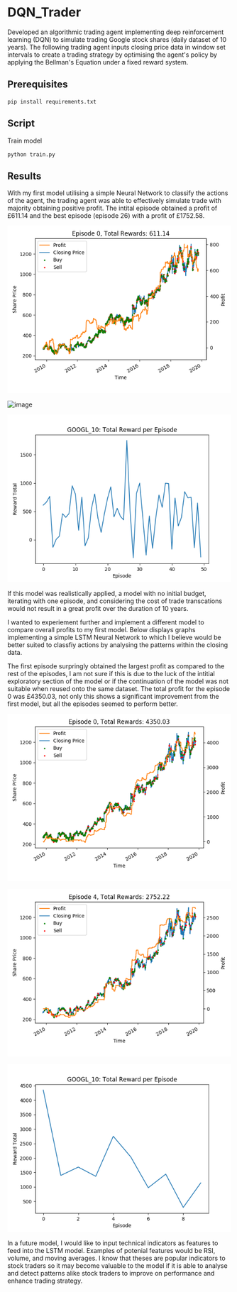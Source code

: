 # DQN_Trader
Developed an algorithmic trading agent implementing deep reinforcement learning (DQN) to simulate trading Google stock shares (daily dataset of 10 years). The following trading agent inputs closing price data in window set intervals to create a trading strategy by optimising the agent's policy by applying the Bellman's Equation under a fixed reward system.
## Prerequisites

```
pip install requirements.txt
```

## Script
Train model
```
python train.py
```

## Results
With my first model utilising a simple Neural Network to classify the actions of the agent, the trading agent was able to effectively simulate trade with majority obtaining positive profit. The intital episode obtained a profit of £611.14 and the best episode (episode 26) with a profit of £1752.58.

![image](https://github.com/j-truong/DQN_Trader/blob/master/images/GOOGL_10/Model1/episode_0.png)

![image](https://github.com/j-truong/DQN_Trader/blob/master/images/GOOGL_10/Model1/episode_26ng)

![image](https://github.com/j-truong/DQN_Trader/blob/master/images/GOOGL_10/Model1/Total_Rewards.png)

If this model was realistically applied, a model with no initial budget, iterating with one episode, and considering the cost of trade transcations would not result in a great profit over the duration of 10 years.

I wanted to experiement further and implement a different model to compare overall profits to my first model. Below displays graphs implementing a simple LSTM Neural Network to which I believe would be better suited to classfiy actions by analysing the patterns within the closing data. 

The first episode surpringly obtained the largest profit as compared to the rest of the episodes, I am not sure if this is due to the luck of the intitial exploratory section of the model or if the continuation of the model was not suitable when reused onto the same dataset. The total profit for the episode 0 was £4350.03, not only this shows a significant improvement from the first model, but all the episodes seemed to perform better.

![image](https://github.com/j-truong/DQN_Trader/blob/master/images/GOOGL_10/Model2_LSTM/episode_0.png)

![image](https://github.com/j-truong/DQN_Trader/blob/master/images/GOOGL_10/Model2_LSTM/episode_4.png)

![image](https://github.com/j-truong/DQN_Trader/blob/master/images/GOOGL_10/Model2_LSTM/Total_Rewards.png)

In a future model, I would like to input technical indicators as features to feed into the LSTM model. Examples of potenial features would be RSI, volume, and moving averages. I know that theses are popular indicators to stock traders so it may become valuable to the model if it is able to analyse and detect patterns alike stock traders to improve on performance and enhance trading strategy.

